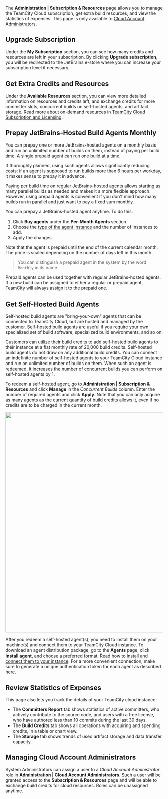 [//]: # (title: Managing Subscription and Resources)
[//]: # (auxiliary-id: Managing Subscription and Resources)

The __Administration | Subscription & Resources__ page allows you to manage the TeamCity Cloud subscription, get extra build resources, and view the statistics of expenses. This page is only available to [Cloud Account Administrators](#Managing+Cloud+Account+Administrators).

## Upgrade Subscription

Under the __My Subscription__ section, you can see how many credits and resources are left in your subscription. By clicking __Upgrade subscription__, you will be redirected to the JetBrains e-store where you can increase your subscription level if necessary.

## Get Extra Credits and Resources

Under the __Available Resources__ section, you can view more detailed information on resources and credits left, and exchange credits for more committer slots, concurrent builds on self-hosted agents, and artifact storage. Read more about on-demand resources in [TeamCity Cloud Subscription and Licensing](teamcity-cloud-subscription-and-licensing.md#On-demand+Cloud+Resources).

## Prepay JetBrains-Hosted Build Agents Monthly

You can prepay one or more JetBrains-hosted agents on a monthly basis and run an unlimited number of builds on them, instead of paying per build time. A single prepaid agent can run one build at a time.

If thoroughly planned, using such agents allows significantly reducing costs: if an agent is supposed to run builds more than 6 hours per workday, it makes sense to prepay it in advance.

Paying per build time on regular JetBrains-hosted agents allows starting as many parallel builds as needed and makes it a more flexible approach. However, using prepaid agents is convenient if you don't mind how many builds run in parallel and just want to pay a fixed sum monthly.

You can prepay a JetBrains-hosted agent anytime. To do this:
1. Click __Buy agents__ under the __Per-Month Agents__ section.
2. Choose the [type of the agent instance](supported-platforms-and-environments.md#JetBrains-Hosted+Agents) and the number of instances to add.
3. Apply the changes.

Note that the agent is prepaid until the end of the current calendar month. The price is scaled depending on the number of days left in this month.

>You can distinguish a prepaid agent in the system by the word `Monthly` in its name.

Prepaid agents can be used together with regular JetBrains-hosted agents. If a new build can be assigned to either a regular or prepaid agent, TeamCity will always assign it to the prepaid one.

## Get Self-Hosted Build Agents

Self-hosted build agents are "bring-your-own" agents that can be connected to TeamCity Cloud, but are hosted and managed by the customer. Self-hosted build agents are useful if you require your own specialized set of build software, specialized build environments, and so on.

Customers can utilize their build credits to add self-hosted build agents to their instance at a flat monthly rate of 20,000 build credits. Self-hosted build agents do not draw on any additional build credits. You can connect an indefinite number of self-hosted agents to your TeamCity Cloud instance and run an unlimited number of builds on them. When such an agent is redeemed, it increases the number of concurrent builds you can perform on self-hosted agents by 1.

To redeem a self-hosted agent, go to __Administration | Subscription & Resources__ and click __Manage__ in the _Concurrent Builds_ column. Enter the number of required agents and click __Apply__. Note that you can only acquire as many agents as the current quantity of build credits allows it, even if no credits are to be charged in the current month.

<img src="get-self-hosted-agent.png" width="700"/>

After you redeem a self-hosted agent(s), you need to install them on your machine(s) and connect them to your TeamCity Cloud instance. To download an agent distribution package, go to the __Agents__ page, click __Install agent__, and choose a preferred format. Read how to [install and connect them to your instance](configure-agent-installation.md). For a more convenient connection, make sure to generate a unique authentication token for each agent as described [here](install-and-start-teamcity-agents.md#Generating+Authentication+Token).

## Review Statistics of Expenses

This page also lets you track the details of your TeamCity cloud instance:
* The __Committers Report__ tab shows statistics of active committers, who actively contribute to the source code, and users with a free license, who have authored less than 10 commits during the last 30 days.
* The __Build Credits__ tab shows all operations with acquiring and spending credits, in a table or chart view.
* The __Storage__ tab shows trends of used artifact storage and data transfer capacity.

## Managing Cloud Account Administrators

System Administrators can assign a user to a _Cloud Account Administrator_ role in __Administration | Cloud Account Administrators__. Such a user will be granted access to the __Subscription & Resources__ page and will be able to exchange build credits for cloud resources. Roles can be unassigned anytime.